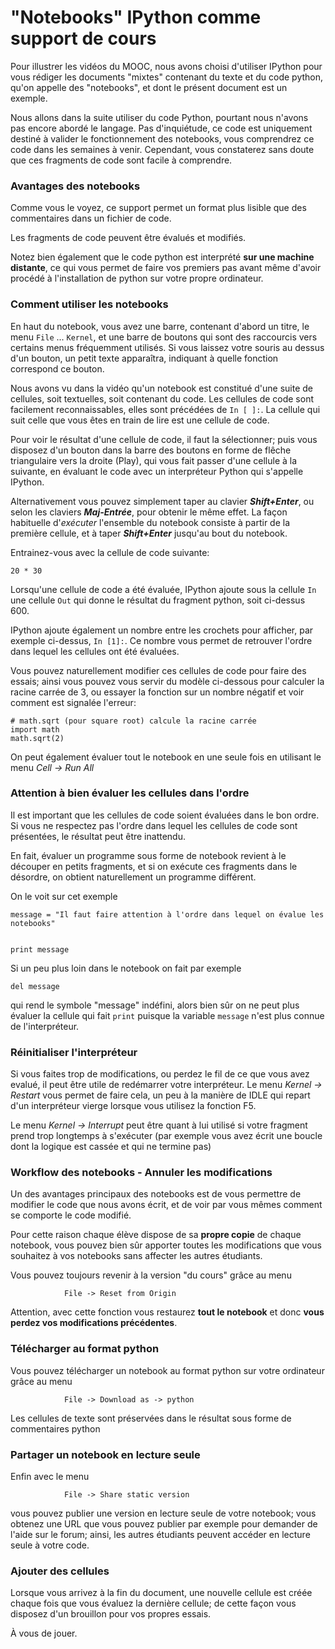 
# "Notebooks" IPython comme support de cours

Pour illustrer les vidéos du MOOC, nous avons choisi d'utiliser IPython pour
vous rédiger les documents "mixtes" contenant du texte et du code python, qu'on
appelle des "notebooks", et dont le présent document est un exemple.

Nous allons dans la suite utiliser du code Python, pourtant nous n'avons pas
encore abordé le langage. Pas d'inquiétude, ce code est uniquement destiné à
valider le fonctionnement des notebooks, vous comprendrez ce code dans les
semaines à venir. Cependant, vous constaterez sans doute que ces fragments de
code sont facile à comprendre.

### Avantages des notebooks

Comme vous le voyez, ce support permet un format plus lisible que des
commentaires dans un fichier de code.

Les fragments de code peuvent être évalués et modifiés.

Notez bien également que le code python est interprété **sur une machine
distante**, ce qui vous permet de faire vos premiers pas avant même d'avoir
procédé à l'installation de python sur votre propre ordinateur.

### Comment utiliser les notebooks

En haut du notebook, vous avez une barre, contenant d'abord un titre, le menu
`File` ... `Kernel`, et une barre de boutons qui sont des raccourcis vers
certains menus fréquemment utilisés. Si vous laissez votre souris au dessus d'un
bouton, un petit texte apparaîtra, indiquant à quelle fonction correspond ce
bouton.

Nous avons vu dans la vidéo qu'un notebook est constitué d'une suite de
cellules, soit textuelles, soit contenant du code. Les cellules de code sont
facilement reconnaissables, elles sont précédées de `In [ ]:`. La cellule qui
suit celle que vous êtes en train de lire est une cellule de code.

Pour voir le résultat d'une cellule de code, il faut la sélectionner; puis
vous disposez d'un bouton dans la barre des boutons en forme de flêche
triangulaire vers la droite (Play), qui vous fait passer d'une cellule à la
suivante, en évaluant le code avec un interpréteur Python qui s'appelle IPython.

Alternativement vous pouvez simplement taper au clavier  ***Shift+Enter***, ou
selon les claviers ***Maj-Entrée***, pour obtenir le même effet.
La façon habituelle d'*exécuter* l'ensemble du notebook consiste à partir de la
première cellule, et à taper ***Shift+Enter*** jusqu'au bout du notebook.



Entrainez-vous avec la cellule de code suivante:


    20 * 30

Lorsqu'une cellule de code a été évaluée, IPython ajoute sous la cellule `In`
une cellule `Out` qui donne le résultat du fragment python, soit ci-dessus 600.

IPython ajoute également un nombre entre les crochets pour afficher, par exemple
ci-dessus, `In [1]:`. Ce nombre vous permet de retrouver l'ordre dans lequel les
cellules ont été évaluées.

Vous pouvez naturellement modifier ces cellules de code pour faire des essais;
ainsi vous pouvez vous servir du modèle ci-dessous pour calculer la racine
carrée de 3, ou essayer la fonction sur un nombre négatif et voir comment est
signalée l'erreur:


    # math.sqrt (pour square root) calcule la racine carrée
    import math
    math.sqrt(2) 

On peut également évaluer tout le notebook en une seule fois en utilisant le
menu *Cell -> Run All*

### Attention à bien évaluer les cellules dans l'ordre

Il est important que les cellules de code soient évaluées dans le bon ordre. Si
vous ne respectez pas l'ordre dans lequel les cellules de code sont présentées,
le résultat peut être inattendu.

En fait, évaluer un programme sous forme de notebook revient à le découper en
petits fragments, et si on exécute ces fragments dans le désordre, on obtient
naturellement un programme différent.

On le voit sur cet exemple


    message = "Il faut faire attention à l'ordre dans lequel on évalue les notebooks"


    print message

Si un peu plus loin dans le notebook on fait par exemple


    del message

qui rend le symbole "message" indéfini, alors bien sûr on ne peut plus évaluer
la cellule qui fait `print` puisque la variable `message` n'est plus connue de
l'interpréteur.

### Réinitialiser l'interpréteur

Si vous faites trop de modifications, ou perdez le fil de ce que vous avez
evalué, il peut être utile de redémarrer votre interpréteur. Le menu *Kernel ->
Restart* vous permet de faire cela, un peu à la manière de IDLE qui repart d'un
interpréteur vierge lorsque vous utilisez la fonction F5.

Le menu *Kernel -> Interrupt* peut être quant à lui utilisé si votre fragment
prend trop longtemps à s'exécuter (par exemple vous avez écrit une boucle dont
la logique est cassée et qui ne termine pas)

### Workflow des notebooks - Annuler les modifications

Un des avantages principaux des notebooks est de vous permettre de modifier le
code que nous avons écrit, et de voir par vous mêmes comment se comporte le code
modifié.

Pour cette raison chaque élève dispose de sa **propre copie** de chaque
notebook, vous pouvez bien sûr apporter toutes les modifications que vous
souhaitez à vos notebooks sans affecter les autres étudiants.

Vous pouvez toujours revenir à la version "du cours" grâce au menu

                File -> Reset from Origin
                
Attention, avec cette fonction vous restaurez **tout le notebook** et donc
**vous perdez vos modifications précédentes**.

### Télécharger au format python

Vous pouvez télécharger un notebook au format python sur votre ordinateur grâce
au menu

                File -> Download as -> python
                
Les cellules de texte sont préservées dans le résultat sous forme de
commentaires python


### Partager un notebook en lecture seule

Enfin avec le menu

                File -> Share static version
                
vous pouvez publier une version en lecture seule de votre notebook; vous obtenez
une URL que vous pouvez publier par exemple pour demander de l'aide sur le
forum; ainsi, les autres étudiants peuvent accéder en lecture seule à votre
code.

### Ajouter des cellules

Lorsque vous arrivez à la fin du document, une nouvelle cellule est créée chaque
fois que vous évaluez la dernière cellule; de cette façon vous disposez d'un
brouillon pour vos propres essais.

À vous de jouer.
